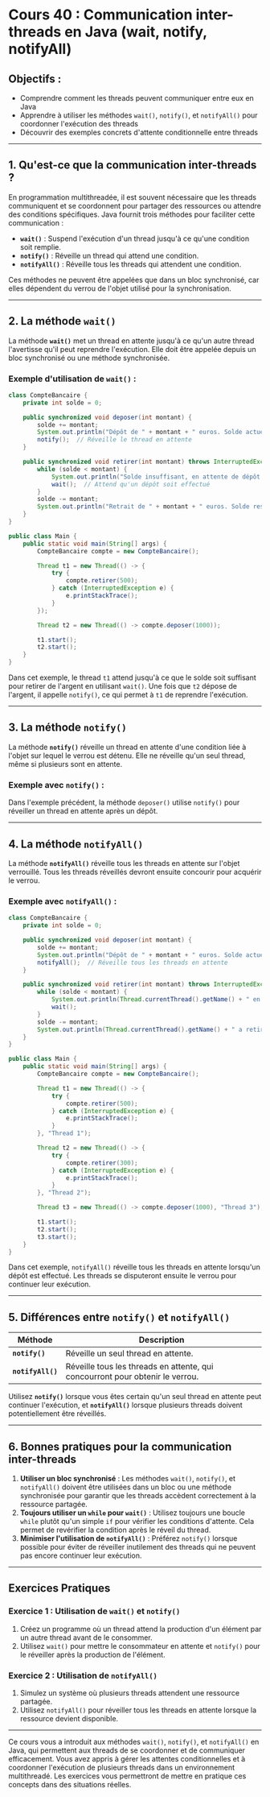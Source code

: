 
# Cours 40 : Communication inter-threads en Java (wait, notify, notifyAll)

## Objectifs :
- Comprendre comment les threads peuvent communiquer entre eux en Java
- Apprendre à utiliser les méthodes `wait()`, `notify()`, et `notifyAll()` pour coordonner l'exécution des threads
- Découvrir des exemples concrets d'attente conditionnelle entre threads

---

## 1. Qu'est-ce que la communication inter-threads ?
En programmation multithreadée, il est souvent nécessaire que les threads communiquent et se coordonnent pour partager des ressources ou attendre des conditions spécifiques. Java fournit trois méthodes pour faciliter cette communication :
- **`wait()`** : Suspend l'exécution d'un thread jusqu'à ce qu'une condition soit remplie.
- **`notify()`** : Réveille un thread qui attend une condition.
- **`notifyAll()`** : Réveille tous les threads qui attendent une condition.

Ces méthodes ne peuvent être appelées que dans un bloc synchronisé, car elles dépendent du verrou de l'objet utilisé pour la synchronisation.

---

## 2. La méthode `wait()`
La méthode **`wait()`** met un thread en attente jusqu'à ce qu'un autre thread l'avertisse qu'il peut reprendre l'exécution. Elle doit être appelée depuis un bloc synchronisé ou une méthode synchronisée.

### Exemple d'utilisation de `wait()` :
```java
class CompteBancaire {
    private int solde = 0;

    public synchronized void deposer(int montant) {
        solde += montant;
        System.out.println("Dépôt de " + montant + " euros. Solde actuel : " + solde);
        notify();  // Réveille le thread en attente
    }

    public synchronized void retirer(int montant) throws InterruptedException {
        while (solde < montant) {
            System.out.println("Solde insuffisant, en attente de dépôt...");
            wait();  // Attend qu'un dépôt soit effectué
        }
        solde -= montant;
        System.out.println("Retrait de " + montant + " euros. Solde restant : " + solde);
    }
}

public class Main {
    public static void main(String[] args) {
        CompteBancaire compte = new CompteBancaire();

        Thread t1 = new Thread(() -> {
            try {
                compte.retirer(500);
            } catch (InterruptedException e) {
                e.printStackTrace();
            }
        });

        Thread t2 = new Thread(() -> compte.deposer(1000));

        t1.start();
        t2.start();
    }
}
```

Dans cet exemple, le thread `t1` attend jusqu'à ce que le solde soit suffisant pour retirer de l'argent en utilisant `wait()`. Une fois que `t2` dépose de l'argent, il appelle `notify()`, ce qui permet à `t1` de reprendre l'exécution.

---

## 3. La méthode `notify()`
La méthode **`notify()`** réveille un thread en attente d'une condition liée à l'objet sur lequel le verrou est détenu. Elle ne réveille qu'un seul thread, même si plusieurs sont en attente.

### Exemple avec `notify()` :
Dans l'exemple précédent, la méthode `deposer()` utilise `notify()` pour réveiller un thread en attente après un dépôt.

---

## 4. La méthode `notifyAll()`
La méthode **`notifyAll()`** réveille tous les threads en attente sur l'objet verrouillé. Tous les threads réveillés devront ensuite concourir pour acquérir le verrou.

### Exemple avec `notifyAll()` :
```java
class CompteBancaire {
    private int solde = 0;

    public synchronized void deposer(int montant) {
        solde += montant;
        System.out.println("Dépôt de " + montant + " euros. Solde actuel : " + solde);
        notifyAll();  // Réveille tous les threads en attente
    }

    public synchronized void retirer(int montant) throws InterruptedException {
        while (solde < montant) {
            System.out.println(Thread.currentThread().getName() + " en attente de dépôt...");
            wait();
        }
        solde -= montant;
        System.out.println(Thread.currentThread().getName() + " a retiré " + montant + " euros.");
    }
}

public class Main {
    public static void main(String[] args) {
        CompteBancaire compte = new CompteBancaire();

        Thread t1 = new Thread(() -> {
            try {
                compte.retirer(500);
            } catch (InterruptedException e) {
                e.printStackTrace();
            }
        }, "Thread 1");

        Thread t2 = new Thread(() -> {
            try {
                compte.retirer(300);
            } catch (InterruptedException e) {
                e.printStackTrace();
            }
        }, "Thread 2");

        Thread t3 = new Thread(() -> compte.deposer(1000), "Thread 3");

        t1.start();
        t2.start();
        t3.start();
    }
}
```

Dans cet exemple, `notifyAll()` réveille tous les threads en attente lorsqu'un dépôt est effectué. Les threads se disputeront ensuite le verrou pour continuer leur exécution.

---

## 5. Différences entre `notify()` et `notifyAll()`

| **Méthode**          | **Description**                                              |
|----------------------|--------------------------------------------------------------|
| **`notify()`**        | Réveille un seul thread en attente.                          |
| **`notifyAll()`**     | Réveille tous les threads en attente, qui concourront pour obtenir le verrou. |

Utilisez **`notify()`** lorsque vous êtes certain qu'un seul thread en attente peut continuer l'exécution, et **`notifyAll()`** lorsque plusieurs threads doivent potentiellement être réveillés.

---

## 6. Bonnes pratiques pour la communication inter-threads
1. **Utiliser un bloc synchronisé** : Les méthodes `wait()`, `notify()`, et `notifyAll()` doivent être utilisées dans un bloc ou une méthode synchronisée pour garantir que les threads accèdent correctement à la ressource partagée.
2. **Toujours utiliser un `while` pour `wait()`** : Utilisez toujours une boucle `while` plutôt qu'un simple `if` pour vérifier les conditions d'attente. Cela permet de revérifier la condition après le réveil du thread.
3. **Minimiser l'utilisation de `notifyAll()`** : Préférez `notify()` lorsque possible pour éviter de réveiller inutilement des threads qui ne peuvent pas encore continuer leur exécution.

---

## Exercices Pratiques

### Exercice 1 : Utilisation de `wait()` et `notify()`
1. Créez un programme où un thread attend la production d'un élément par un autre thread avant de le consommer.
2. Utilisez `wait()` pour mettre le consommateur en attente et `notify()` pour le réveiller après la production de l'élément.

### Exercice 2 : Utilisation de `notifyAll()`
1. Simulez un système où plusieurs threads attendent une ressource partagée.
2. Utilisez `notifyAll()` pour réveiller tous les threads en attente lorsque la ressource devient disponible.

---

Ce cours vous a introduit aux méthodes `wait()`, `notify()`, et `notifyAll()` en Java, qui permettent aux threads de se coordonner et de communiquer efficacement. Vous avez appris à gérer les attentes conditionnelles et à coordonner l'exécution de plusieurs threads dans un environnement multithreadé. Les exercices vous permettront de mettre en pratique ces concepts dans des situations réelles.
